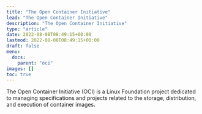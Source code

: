 ```yaml
---
title: "The Open Container Initiative"
lead: "The Open Container Initiative"
description: "The Open Container Initiative"
type: "article"
date: 2022-08-08T08:49:15+00:00
lastmod: 2022-08-08T08:49:15+00:00
draft: false
menu:
  docs:
    parent: "oci"
images: []
toc: true
---
```


The Open Container Initiative (OCI) is a Linux Foundation project dedicated to managing specifications and projects related to the storage, distribution, and execution of container images.
